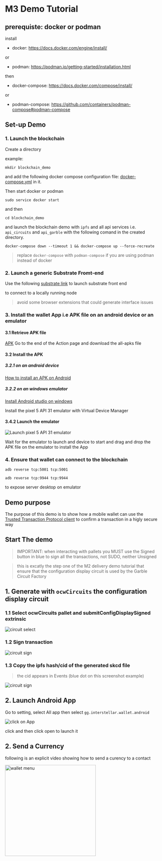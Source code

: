 # M3 Demo Tutorial



## prerequiste: docker or podman

install
- docker: https://docs.docker.com/engine/install/

 or 

- podman: 
https://podman.io/getting-started/installation.html

then

- docker-compose: https://docs.docker.com/compose/install/

or

- podman-compose: https://github.com/containers/podman-compose#podman-compose


## Set-up Demo

### 1. Launch the blockchain
Create a directory

example:
```
mkdir blockchain_demo
```
 and add the following docker compose configuration file: [docker-compose.yml](https://github.com/Interstellar-Network/Interstellar-Book/blob/docker-compose/docker-compose.yml) in it.

Then start docker or podman
```
sudo service docker start
```
and then 
```
cd blockchain_demo
```
and launch the blockchain demo with `ipfs` and all api services i.e. `api_circuits` and `api_garble` with the following comand in the created directory.

```
docker-compose down --timeout 1 && docker-compose up --force-recreate
```
> replace `docker-compose` with `podman-compose` if you are using podman instead of docker



### 2. Launch a generic Substrate Fromt-end

Use the following [substrate link](https://substrate-developer-hub.github.io/substrate-front-end-template/?rpc=ws%3A%2F%2Flocalhost%3A9944) to launch substrate front end

to connect to a locally running node

> avoid some browser extensions that could generate interface issues


### 3. Install the wallet App i.e APK file on an android device or an emulator


#### 3.1 Retrieve APK file

[APK](https://github.com/Interstellar-Network/wallet-app/actions/runs/2755412279)
Go to the end of the Action page and download the all-apks file

#### 3.2 Install the APK
##### 3.2.1 on an android device

[How to install an APK on Android](https://www.lifewire.com/install-apk-on-android-4177185)

##### 3.2.2 on an windows emulator

[Install Android studio on windows](https://developer.android.com/studio/)

Install the pixel 5 API 31 emulator with Virtual Device Manager


#### 3.4.2 Launch the emulator

![Launch pixel 5 API 31 emulator](./fig/Android_device_manager.png)

Wait for the emulator to launch and device to start and drag and drop the APK file on the emulator
to install the App

### 4. Ensure that wallet can connect to the blockchain

```
adb reverse tcp:5001 tcp:5001
```
```
adb reverse tcp:9944 tcp:9944 
```
to expose server desktop on emulator



## Demo purpose 

The purpose of this demo is to show how a mobile wallet can use the [Trusted Transaction Protocol client](./TTVP_Client.md) to confirm a transaction in a higly secure way


## Start The demo


> IMPORTANT: when interacting with pallets you MUST use the Signed button in blue to sign all the transactions, not SUDO, neither Unsigned

> this is excatly the step one of the M2 delivery demo tutorial
that ensure that the configuration display circuit is used by the Garble Circuit Factory

## 1. Generate with `ocwCircuits` the configuration display circuit 

### 1.1  Select ocwCircuits pallet and submitConfigDisplaySigned extrinsic

![circuit select](./fig/1ocwCircuitSelect.png)

### 1.2 Sign transaction

![circuit sign](./fig/2ocwCircuit.png)

### 1.3 Copy the ipfs hash/cid of the generated skcd file 

> the cid appears in Events (blue dot on this screenshot example)

![circuit sign](./fig/3ocwCircuitResult.png)

## 2. Launch Android App
Go to setting, select All app then select `gg.interstellar.wallet.android`

![click on App](./fig/SelectAndroidApp.png)

click and then click open to launch it

## 2. Send a Currency

following is an explicit video showing how to send a curency to a contact

<img src="./fig/Send_Currency_Demo.gif" alt="wallet menu"  width="300"/>

